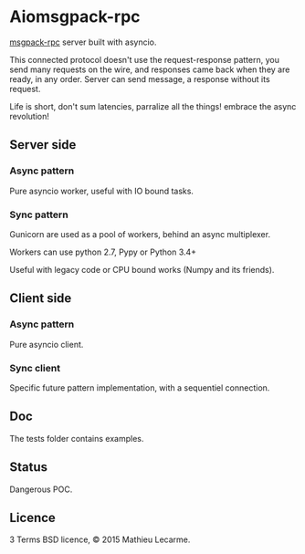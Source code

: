 Aiomsgpack-rpc
==============

[msgpack-rpc](https://github.com/msgpack-rpc/msgpack-rpc/blob/master/spec.md) server built with asyncio.

This connected protocol doesn't use the request-response pattern,
you send many requests on the wire, and responses came back when they are ready,
in any order. Server can send message, a response without its request.

Life is short, don't sum latencies, parralize all the things! embrace the async revolution!

Server side
-----------

### Async pattern

Pure asyncio worker, useful with IO bound tasks.

### Sync pattern

Gunicorn are used as a pool of workers, behind an async multiplexer.

Workers can use python 2.7, Pypy or Python 3.4+

Useful with legacy code or CPU bound works (Numpy and its friends).

Client side
-----------

### Async pattern

Pure asyncio client.

### Sync client

Specific future pattern implementation, with a sequentiel connection.

Doc
---

The tests folder contains examples.

Status
------

Dangerous POC.

Licence
-------

3 Terms BSD licence, © 2015 Mathieu Lecarme.
